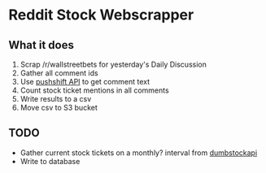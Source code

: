 # Reddit Stock Webscrapper

## What it does

1. Scrap /r/wallstreetbets for yesterday's Daily Discussion
2. Gather all comment ids
3. Use [pushshift API](https://github.com/pushshift/api) to get comment text
4. Count stock ticket mentions in all comments
5. Write results to a csv
6. Move csv to S3 bucket

## TODO

- Gather current stock tickets on a monthly? interval from [dumbstockapi](https://dumbstockapi.com/)
- Write to database

